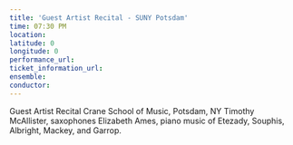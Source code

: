 ```yaml
---
title: 'Guest Artist Recital - SUNY Potsdam'
time: 07:30 PM
location: 
latitude: 0
longitude: 0
performance_url: 
ticket_information_url: 
ensemble: 
conductor: 
---
```

Guest Artist Recital 
Crane School of Music, Potsdam, NY
Timothy McAllister, saxophones
Elizabeth Ames, piano
music of Etezady, Souphis, Albright, Mackey, and Garrop.